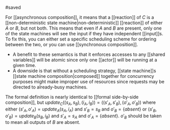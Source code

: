 #saved

For [[asynchronous composition]], it means that a [[reaction]] of $C$ is a [[non-deterministic state machine|non-deterministic]] [[reaction]] of either $A$ or $B$, but not both. This means that even if $A$ and $B$ are present, only one of the state machines will see the input if they have independent [[input]]s. To fix this, you can either set a specific scheduling scheme for ordering between the two, or you can use [[synchronous composition]].

* A benefit to these semantics is that it enforces accesses to any [[shared variables]] will be atomic since only one [[actor]] will be running at a given time.
* A downside is that without a scheduling strategy, [[state machine]]s [[state machine composition|composed]] together for concurrency purposes might make improper use of resources since requests may be directed to already-busy machines.

The formal definition is nearly identical to [[formal side-by-side composition]], but 
$update_C((s_A, s_B), (i_A, i_B)) = ((s'_A,s'_B),(o'_A, o'_B))$ where either $(s'_A, o'_A) = update_A(s_A,i_A)$ and $s'_B = s_B$ and $o'_B = \{absent\}$
or
$(s'_B,o'_B) = update_B(s_B, i_B)$ and $s'_A = s_A$ and $o'_A =\{absent\}$. $o'_B$ should be taken to mean all outputs of $B$ are absent.